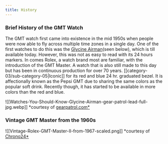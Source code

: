 ```yaml
---
title: History
---
```

### Brief History of the GMT Watch

The GMT watch first came into existence in the mid 1950s when people were now able to fly across multiple time zones in a single day. One of the first watches to do this was the [Glycine Airman](https://www.gearpatrol.com/watches/a596889/watches-you-should-know-glycine-airman/)(seen below), which is till available today. However, this was not as easy to read with its 24 hours markers. In comes Rolex, a watch brand most are familiar, with the introduction of the GMT Master. A watch that is also still made to this day but has been in continuous production for over 70 years. [[category-03/sub-category-05|Iconic]] for its red and blue 24 hr. graduated bezel. It is affectionally known as the Pepsi GMT due to sharing the same colors as the popular soft drink. Recently though, it has started to be available in more colors than the red and blue.

![[Watches-You-Should-Know-Glycine-Airman-gear-patrol-lead-full-jpg.webp]]
*courtesy of [gearpatrol.com*](https://www.gearpatrol.com/watches/a596889/watches-you-should-know-glycine-airman/)

### Vintage GMT Master from the 1960s
![[Vintage-Rolex-GMT-Master-II-from-1967-scaled.png]]
*courtesy of [Chrono24*](https://www.chrono24.com/magazine/5-things-to-know-before-buying-a-rolex-gmt-master-ii-p_145767/)

